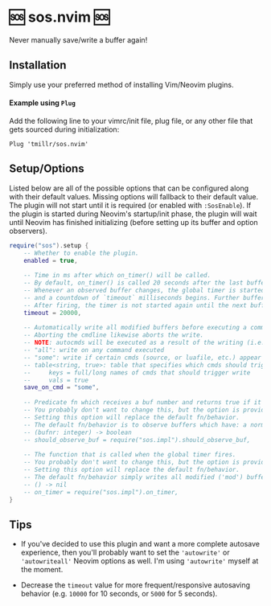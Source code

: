 # 🆘 sos.nvim 🆘

Never manually save/write a buffer again!

## Installation

Simply use your preferred method of installing Vim/Neovim plugins.

#### Example using `Plug`

Add the following line to your vimrc/init file, plug file, or any other file that gets sourced during initialization:

```vim
Plug 'tmillr/sos.nvim'
```

## Setup/Options

Listed below are all of the possible options that can be configured along with their default values. Missing options will fallback to their default value. The plugin will not start until it is required (or enabled with `:SosEnable`). If the plugin is started during Neovim's startup/init phase, the plugin will wait until Neovim has finished initializing (before setting up its buffer and option observers).

```lua
require("sos").setup {
    -- Whether to enable the plugin.
    enabled = true,
    
    -- Time in ms after which on_timer() will be called.
    -- By default, on_timer() is called 20 seconds after the last buffer change.
    -- Whenever an observed buffer changes, the global timer is started (or reset, if it was already started),
    -- and a countdown of `timeout` milliseconds begins. Further buffer changes will then debounce the timer.
    -- After firing, the timer is not started again until the next buffer change.
    timeout = 20000,
    
    -- Automatically write all modified buffers before executing a command on the cmdline.
    -- Aborting the cmdline likewise aborts the write.
    -- NOTE: autocmds will be executed as a result of the writing (i.e. `nested = true`).
    -- "all": write on any command executed 
    -- "some": write if certain cmds (source, or luafile, etc.) appear in cmdline (not perfect)
    -- table<string, true>: table that specifies which cmds should trigger write
    --     keys = full/long names of cmds that should trigger write
    --     vals = true
    save_on_cmd = "some",
    
    -- Predicate fn which receives a buf number and returns true if it should be observed for changes.
    -- You probably don't want to change this, but the option is provided anyway for customization purposes.
    -- Setting this option will replace the default fn/behavior.
    -- The default fn/behavior is to observe buffers which have: a normal 'buftype', 'ma', 'noro'.
    -- (bufnr: integer) -> boolean
    -- should_observe_buf = require("sos.impl").should_observe_buf,
    
    -- The function that is called when the global timer fires.
    -- You probably don't want to change this, but the option is provided anyway for customization purposes.
    -- Setting this option will replace the default fn/behavior.
    -- The default fn/behavior simply writes all modified ('mod') buffers.
    -- () -> nil
    -- on_timer = require("sos.impl").on_timer,
}
```

## Tips

- If you've decided to use this plugin and want a more complete autosave experience, then you'll probably want to set the `'autowrite'` or `'autowriteall'` Neovim options as well. I'm using `'autowrite'` myself at the moment.

- Decrease the `timeout` value for more frequent/responsive autosaving behavior (e.g. `10000` for 10 seconds, or `5000` for 5 seconds).
